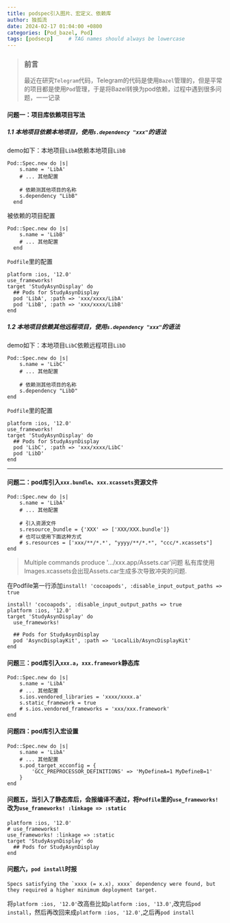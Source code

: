 ```yaml
---
title: podspec引入图片、宏定义、依赖库
author: 独孤流
date: 2024-02-17 01:04:00 +0800
categories: [Pod_bazel, Pod]
tags: [podsecp]     # TAG names should always be lowercase
---
```


> ### 前言
> 最近在研究`Telegram`代码，Telegram的代码是使用`Bazel`管理的，但是平常的项目都是使用`Pod`管理，于是将Bazel转换为pod依赖，过程中遇到很多问题，一一记录

#### 问题一：项目库依赖项目写法
##### 1.1 本地项目依赖本地项目，使用`s.dependency "xxx"`的语法
demo如下：本地项目`LibA`依赖本地项目`LibB`
```
Pod::Spec.new do |s|
    s.name = 'LibA'
    # ... 其他配置

    # 依赖测其他项目的名称
    s.dependency "LibB"
  end
```
被依赖的项目配置
```
Pod::Spec.new do |s|
    s.name = 'LibB'
    # ... 其他配置
  end
```
`Podfile`里的配置
```
platform :ios, '12.0'
use_frameworks!
target 'StudyAsynDisplay' do
  ## Pods for StudyAsynDisplay
  pod 'LibA', :path => 'xxx/xxxx/LibA'
  pod 'LibB', :path => 'xxx/xxxx/LibB'
end
```
##### 1.2 本地项目依赖其他远程项目，使用`s.dependency "xxx"`的语法
demo如下：本地项目`LibC`依赖远程项目`LibD`
```
Pod::Spec.new do |s|
    s.name = 'LibC'
    # ... 其他配置

    # 依赖测其他项目的名称
    s.dependency "LibD"
end
```
`Podfile`里的配置
```
platform :ios, '12.0'
use_frameworks!
target 'StudyAsynDisplay' do
  ## Pods for StudyAsynDisplay
  pod 'LibC', :path => 'xxx/xxxx/LibC'
  pod 'LibD'
end
```
----

#### 问题二：pod库引入`xxx.bundle`、`xxx.xcassets`资源文件
```
Pod::Spec.new do |s|
    s.name = 'LibA'
    # ... 其他配置

    # 引入资源文件
    s.resource_bundle = {'XXX' => ['XXX/XXX.bundle']}
    # 也可以使用下面这种方式
    # s.resources = ['xxx/**/*.*', "yyyy/**/*.*", "ccc/*.xcassets"]
end
```
> Multiple commands produce '…/xxx.app/Assets.car’问题
> 私有库使用Images.xcassets会出现Assets.car生成多次导致冲突的问题.

在Podfile第一行添加`install! 'cocoapods', :disable_input_output_paths => true`
```
install! 'cocoapods', :disable_input_output_paths => true
platform :ios, '12.0'
target 'StudyAsynDisplay' do
  use_frameworks!

  ## Pods for StudyAsynDisplay
  pod 'AsyncDisplayKit', :path => 'LocalLib/AsyncDisplayKit'
end
```

#### 问题三：pod库引入`xxx.a`，`xxx.framework`静态库
```
Pod::Spec.new do |s|
    s.name = 'LibA'
    # ... 其他配置
    s.ios.vendored_libraries = 'xxxx/xxxx.a'
    s.static_framework = true
    # s.ios.vendored_frameworks = 'xxx/xxx.framework'
end
```
#### 问题四：pod库引入宏设置
```
Pod::Spec.new do |s|
    s.name = 'LibA'
    # ... 其他配置
    s.pod_target_xcconfig = {
        'GCC_PREPROCESSOR_DEFINITIONS' => 'MyDefineA=1 MyDefineB=1'
    }
end
```
#### 问题五，当引入了静态库后，会报编译不通过，将`Podfile`里的`use_frameworks!`改为`use_frameworks! :linkage => :static`
```
platform :ios, '12.0'
# use_frameworks!
use_frameworks! :linkage => :static
target 'StudyAsynDisplay' do
  ## Pods for StudyAsynDisplay
end
```

#### 问题六，`pod install`时报
```
Specs satisfying the `xxxx (= x.x), xxxx` dependency were found, but they required a higher minimum deployment target.
```
将`platform :ios, '12.0'`改高些比如`platform :ios, '13.0'`,改完后`pod install`，然后再改回来成`platform :ios, '12.0'`,之后再`pod install`